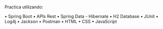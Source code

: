 Practica utilizando:

• Spring Boot
• APIs Rest
• Spring Data - Hibernate
• H2 Database
• JUnit
• Log4j
• Jackson
• Postman
• HTML
• CSS
• JavaScript
